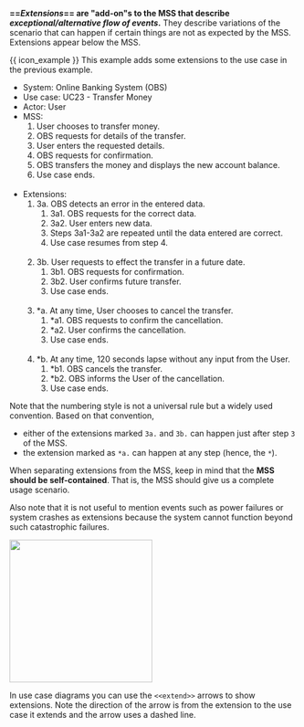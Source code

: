 **==_Extensions_== are "add-on"s to the MSS that describe _exceptional/alternative flow of events_.** They describe variations of the scenario that can happen if certain things are not as expected by the MSS. Extensions appear below the MSS. 

<box>

{{ icon_example }} This example adds some extensions to the use case in the previous example.

<ul>
  <li>System: Online Banking System (OBS)</li>
  <li>Use case: UC23 - Transfer Money</li>
  <li>Actor: User</li>
  <li>MSS:
    <ol>
      <li>User chooses to transfer money.</li>
      <li>OBS requests for details of the transfer.</li>
      <li>User enters the requested details.</li>
      <li>OBS requests for confirmation.</li>
      <li>OBS transfers the money and displays the new account balance.</li>
      <li class="custom-bullet-point">Use case ends.</li>
    </ol>
  </li><br>
  <li> Extensions:
    <ol class="custom-bullet-list">
      <li>3a. OBS detects an error in the entered data.
        <ol class="custom-bullet-list">
          <li>3a1. OBS requests for the correct data.</li>
          <li>3a2. User enters new data.</li>
          <li>Steps 3a1-3a2 are repeated until the data entered are correct.</li>
          <li>Use case resumes from step 4.</li><br>
        </ol>
      </li>
      <li>3b. User requests to effect the transfer in a future date.
        <ol class="custom-bullet-list">
          <li>3b1. OBS requests for confirmation.</li>
          <li>3b2. User confirms future transfer.</li>
          <li>Use case ends.</li><br>
        </ol>
      </li>
      <li>*a. At any time, User chooses to cancel the transfer.
        <ol class="custom-bullet-list">
          <li>*a1. OBS requests to confirm the cancellation.</li>
          <li>*a2. User confirms the cancellation.</li>
          <li>Use case ends.</li><br>
        </ol>
      </li>
      <li>*b. At any time, 120 seconds lapse without any input from the User.
        <ol class="custom-bullet-list">
          <li>*b1. OBS cancels the transfer.</li>
          <li>*b2. OBS informs the User of the cancellation.</li>
          <li>Use case ends.</li>
        </ol>
      </li>
    </ol>
  </li>
</ul>

</box>

Note that the numbering style is not a universal rule but a widely used convention. Based on that convention, 
* either of the extensions marked `3a.` and `3b.` can happen just after step `3` of the MSS.
* the extension marked as `*a.` can happen at any step (hence, the `*`).

When separating extensions from the MSS, keep in mind that the **MSS should be self-contained**. That is, the MSS should give us a complete usage scenario. 

Also note that it is not useful to mention events such as power failures or system crashes as extensions because the system cannot function beyond such catastrophic failures.

<img src="{{baseUrl}}/specifyingRequirements/useCases/details/images/extension.png" height="250" />

<p/>

In use case diagrams you can use the `<<extend>>` arrows to show extensions. Note the direction of the arrow is from the extension to the use case it extends and the arrow uses a dashed line.

